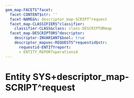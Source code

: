 ```yaml
---
gem_map-FACETS^facet:
  facet-CONTENT$str: ''
  facet-NAME&%: descriptor_map-SCRIPT^request
  facet_map-CLASSIFIERS^classifier:
    classifier-CLASS&class: class-DESCRIPTORmap
  facet_map-DESCRIPTORS^descriptor:
    descriptor-INVARIANT$bool: true
    descriptor_mapvec-REQUESTS^requestid$str:
      requestid-ENTITYreport:
      - ENTITY_REPORToperationid
---
```

# Entity SYS+descriptor_map-SCRIPT^request

